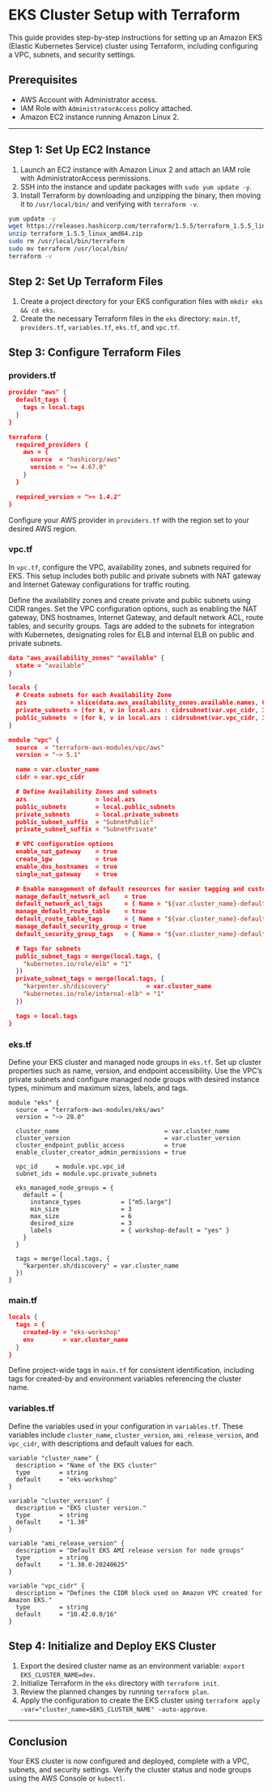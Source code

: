 # EKS Cluster Setup with Terraform

This guide provides step-by-step instructions for setting up an Amazon EKS (Elastic Kubernetes Service) cluster using Terraform, including configuring a VPC, subnets, and security settings.

## Prerequisites

- AWS Account with Administrator access.
- IAM Role with `AdministratorAccess` policy attached.
- Amazon EC2 instance running Amazon Linux 2.

---

## Step 1: Set Up EC2 Instance

1. Launch an EC2 instance with Amazon Linux 2 and attach an IAM role with AdministratorAccess permissions.
2. SSH into the instance and update packages with `sudo yum update -y`.
3. Install Terraform by downloading and unzipping the binary, then moving it to `/usr/local/bin/` and verifying with `terraform -v`.

```bash
yum update -y
wget https://releases.hashicorp.com/terraform/1.5.5/terraform_1.5.5_linux_amd64.zip
unzip terraform_1.5.5_linux_amd64.zip
sudo rm /usr/local/bin/terraform
sudo mv terraform /usr/local/bin/
terraform -v
```

## Step 2: Set Up Terraform Files

1. Create a project directory for your EKS configuration files with `mkdir eks && cd eks`.
2. Create the necessary Terraform files in the `eks` directory: `main.tf`, `providers.tf`, `variables.tf`, `eks.tf`, and `vpc.tf`.


## Step 3: Configure Terraform Files

### providers.tf

```json
provider "aws" {
  default_tags {
    tags = local.tags
  }
}

terraform {
  required_providers {
    aws = {
      source  = "hashicorp/aws"
      version = ">= 4.67.0"
    }
  }

  required_version = ">= 1.4.2"
}
```

Configure your AWS provider in `providers.tf` with the region set to your desired AWS region.

### vpc.tf

In `vpc.tf`, configure the VPC, availability zones, and subnets required for EKS. This setup includes both public and private subnets with NAT gateway and Internet Gateway configurations for traffic routing. 

Define the availability zones and create private and public subnets using CIDR ranges. Set the VPC configuration options, such as enabling the NAT gateway, DNS hostnames, Internet Gateway, and default network ACL, route tables, and security groups. Tags are added to the subnets for integration with Kubernetes, designating roles for ELB and internal ELB on public and private subnets.

```json
data "aws_availability_zones" "available" {
  state = "available"
}

locals {
  # Create subnets for each Availability Zone
  azs            = slice(data.aws_availability_zones.available.names, 0, min(length(data.aws_availability_zones.available.names), 3))
  private_subnets = [for k, v in local.azs : cidrsubnet(var.vpc_cidr, 3, k + 3)]
  public_subnets  = [for k, v in local.azs : cidrsubnet(var.vpc_cidr, 3, k)]
}

module "vpc" {
  source  = "terraform-aws-modules/vpc/aws"
  version = "~> 5.1"

  name = var.cluster_name
  cidr = var.vpc_cidr

  # Define Availability Zones and subnets
  azs                   = local.azs
  public_subnets        = local.public_subnets
  private_subnets       = local.private_subnets
  public_subnet_suffix  = "SubnetPublic"
  private_subnet_suffix = "SubnetPrivate"

  # VPC configuration options
  enable_nat_gateway    = true
  create_igw            = true
  enable_dns_hostnames  = true
  single_nat_gateway    = true

  # Enable management of default resources for easier tagging and customization
  manage_default_network_acl    = true
  default_network_acl_tags      = { Name = "${var.cluster_name}-default" }
  manage_default_route_table    = true
  default_route_table_tags      = { Name = "${var.cluster_name}-default" }
  manage_default_security_group = true
  default_security_group_tags   = { Name = "${var.cluster_name}-default" }

  # Tags for subnets
  public_subnet_tags = merge(local.tags, {
    "kubernetes.io/role/elb" = "1"
  })
  private_subnet_tags = merge(local.tags, {
    "karpenter.sh/discovery"          = var.cluster_name
    "kubernetes.io/role/internal-elb" = "1"
  })

  tags = local.tags
}

```
### eks.tf

Define your EKS cluster and managed node groups in `eks.tf`. Set up cluster properties such as name, version, and endpoint accessibility. Use the VPC’s private subnets and configure managed node groups with desired instance types, minimum and maximum sizes, labels, and tags.
```hcl
module "eks" {
  source  = "terraform-aws-modules/eks/aws"
  version = "~> 20.0"

  cluster_name                             = var.cluster_name
  cluster_version                          = var.cluster_version
  cluster_endpoint_public_access           = true
  enable_cluster_creator_admin_permissions = true

  vpc_id     = module.vpc.vpc_id
  subnet_ids = module.vpc.private_subnets

  eks_managed_node_groups = {
    default = {
      instance_types           = ["m5.large"]
      min_size                 = 3
      max_size                 = 6
      desired_size             = 3
      labels                   = { workshop-default = "yes" }
    }
  }

  tags = merge(local.tags, {
    "karpenter.sh/discovery" = var.cluster_name
  })
}

```
### main.tf
```json
locals {
  tags = {
    created-by = "eks-workshop"
    env        = var.cluster_name
  }
}
```
Define project-wide tags in `main.tf` for consistent identification, including tags for created-by and environment variables referencing the cluster name.

### variables.tf

Define the variables used in your configuration in `variables.tf`. These variables include `cluster_name`, `cluster_version`, `ami_release_version`, and `vpc_cidr`, with descriptions and default values for each.
```hcl
variable "cluster_name" {
  description = "Name of the EKS cluster"
  type        = string
  default     = "eks-workshop"
}

variable "cluster_version" {
  description = "EKS cluster version."
  type        = string
  default     = "1.30"
}

variable "ami_release_version" {
  description = "Default EKS AMI release version for node groups"
  type        = string
  default     = "1.30.0-20240625"
}

variable "vpc_cidr" {
  description = "Defines the CIDR block used on Amazon VPC created for Amazon EKS."
  type        = string
  default     = "10.42.0.0/16"
}
```

## Step 4: Initialize and Deploy EKS Cluster

1. Export the desired cluster name as an environment variable: `export EKS_CLUSTER_NAME=dev`.
2. Initialize Terraform in the `eks` directory with `terraform init`.
3. Review the planned changes by running `terraform plan`.
4. Apply the configuration to create the EKS cluster using `terraform apply -var="cluster_name=$EKS_CLUSTER_NAME" -auto-approve`.

---

## Conclusion

Your EKS cluster is now configured and deployed, complete with a VPC, subnets, and security settings. Verify the cluster status and node groups using the AWS Console or `kubectl`.
